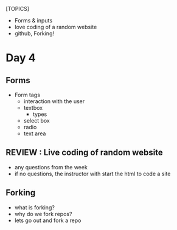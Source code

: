 [TOPICS]
- Forms & inputs
- love coding of a random website
- github, Forking!
# Day 4

## Forms
- Form tags
    - interaction with the user
    - textbox
        - types
    - select box
    - radio
    - text area

## REVIEW : Live coding of random website
- any questions from the week 
- if no questions, the instructor with start the html to code a site

## Forking
- what is forking?
- why do we fork repos?
- lets go out and fork a repo
    